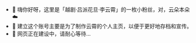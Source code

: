 - 👋 嗨你好呀，这里是「越剧·吕派花旦·李云霄」的一枚小粉丝，对，云朵本朵☁️
- 👀 建立这个账号主要是为了制作云霄的个人主页，以便于更好地存档和宣传。
- 🌱 网页正在建设中，请耐心等待...


<!---
- 💞️ I’m looking to collaborate on ...
- 📫 How to reach me ...
- 😄 Pronouns: ...
- ⚡ Fun fact: ...
--->

<!---
yunxiaoinfo/yunxiaoinfo is a ✨ special ✨ repository because its `README.md` (this file) appears on your GitHub profile.
You can click the Preview link to take a look at your changes.
--->
